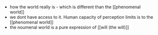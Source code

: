   * how the world really is - which is different than the [[phenomenal world]]
  * we dont have access to it. Human capacity of perception limits is to the [[phenomenal world]]
  * the noumenal world is a pure expression of [[will (the will)]]